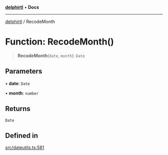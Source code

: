 [**delphirtl**](../README.md) • **Docs**

***

[delphirtl](../globals.md) / RecodeMonth

# Function: RecodeMonth()

> **RecodeMonth**(`date`, `month`): `Date`

## Parameters

• **date**: `Date`

• **month**: `number`

## Returns

`Date`

## Defined in

[src/dateutils.ts:581](https://github.com/chuacw/delphirtl/blob/01752da42abbae178d000244800240d96a86d86e/src/dateutils.ts#L581)
